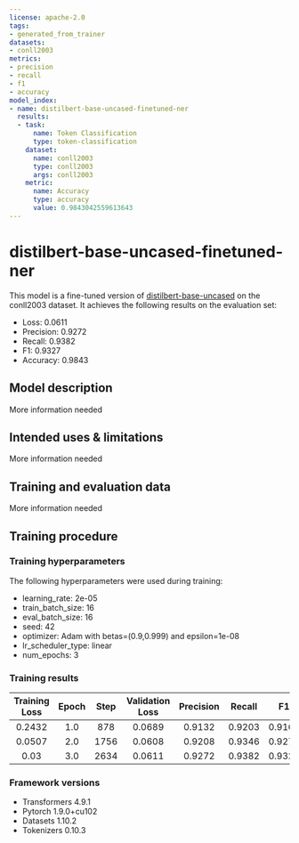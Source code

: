 ```yaml
---
license: apache-2.0
tags:
- generated_from_trainer
datasets:
- conll2003
metrics:
- precision
- recall
- f1
- accuracy
model_index:
- name: distilbert-base-uncased-finetuned-ner
  results:
  - task:
      name: Token Classification
      type: token-classification
    dataset:
      name: conll2003
      type: conll2003
      args: conll2003
    metric:
      name: Accuracy
      type: accuracy
      value: 0.9843042559613643
---
```


<!-- This model card has been generated automatically according to the information the Trainer had access to. You
should probably proofread and complete it, then remove this comment. -->

# distilbert-base-uncased-finetuned-ner

This model is a fine-tuned version of [distilbert-base-uncased](https://huggingface.co/distilbert-base-uncased) on the conll2003 dataset.
It achieves the following results on the evaluation set:
- Loss: 0.0611
- Precision: 0.9272
- Recall: 0.9382
- F1: 0.9327
- Accuracy: 0.9843

## Model description

More information needed

## Intended uses & limitations

More information needed

## Training and evaluation data

More information needed

## Training procedure

### Training hyperparameters

The following hyperparameters were used during training:
- learning_rate: 2e-05
- train_batch_size: 16
- eval_batch_size: 16
- seed: 42
- optimizer: Adam with betas=(0.9,0.999) and epsilon=1e-08
- lr_scheduler_type: linear
- num_epochs: 3

### Training results

| Training Loss | Epoch | Step | Validation Loss | Precision | Recall | F1     | Accuracy |
|:-------------:|:-----:|:----:|:---------------:|:---------:|:------:|:------:|:--------:|
| 0.2432        | 1.0   | 878  | 0.0689          | 0.9132    | 0.9203 | 0.9168 | 0.9813   |
| 0.0507        | 2.0   | 1756 | 0.0608          | 0.9208    | 0.9346 | 0.9276 | 0.9835   |
| 0.03          | 3.0   | 2634 | 0.0611          | 0.9272    | 0.9382 | 0.9327 | 0.9843   |


### Framework versions

- Transformers 4.9.1
- Pytorch 1.9.0+cu102
- Datasets 1.10.2
- Tokenizers 0.10.3
